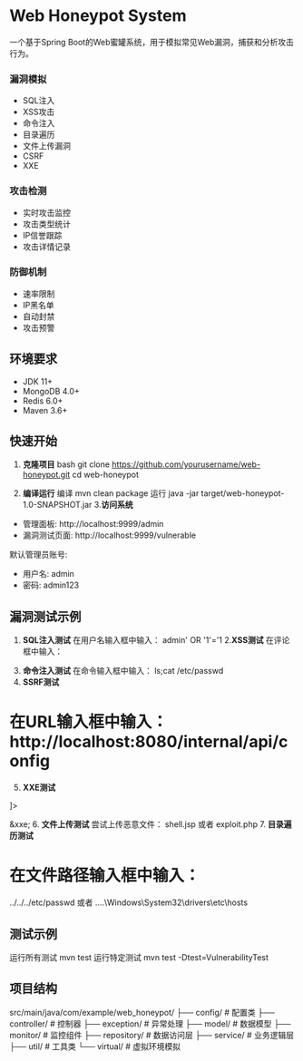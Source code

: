 # Web Honeypot System

一个基于Spring Boot的Web蜜罐系统，用于模拟常见Web漏洞，捕获和分析攻击行为。

### 漏洞模拟
- SQL注入
- XSS攻击
- 命令注入
- 目录遍历
- 文件上传漏洞
- CSRF
- XXE

### 攻击检测
- 实时攻击监控
- 攻击类型统计
- IP信誉跟踪
- 攻击详情记录

### 防御机制
- 速率限制
- IP黑名单
- 自动封禁
- 攻击预警

## 环境要求

- JDK 11+
- MongoDB 4.0+
- Redis 6.0+
- Maven 3.6+

## 快速开始

1. **克隆项目**
   bash
   git clone https://github.com/yourusername/web-honeypot.git
   cd web-honeypot

2. **编译运行**
   编译
   mvn clean package
   运行
   java -jar target/web-honeypot-1.0-SNAPSHOT.jar
3.**访问系统**
- 管理面板: http://localhost:9999/admin
- 漏洞测试页面: http://localhost:9999/vulnerable

默认管理员账号:
- 用户名: admin
- 密码: admin123

## 漏洞测试示例
1. **SQL注入测试**
   在用户名输入框中输入：
   admin' OR '1'='1
2.**XSS测试**
  在评论框中输入：
<script>alert('xss')</script>
3. **命令注入测试**
   在命令输入框中输入：
   ls;cat /etc/passwd
4. **SSRF测试**
# 在URL输入框中输入：http://localhost:8080/internal/api/config
5. **XXE测试**
<?xml version="1.0"?>
<!DOCTYPE foo [<!ENTITY xxe SYSTEM "file:///etc/passwd">]>
<foo>&xxe;</foo>
6. **文件上传测试**
尝试上传恶意文件：
shell.jsp
或者
exploit.php
7. **目录遍历测试**
# 在文件路径输入框中输入：
../../../etc/passwd 或者 ..\..\Windows\System32\drivers\etc\hosts

## 测试示例
运行所有测试
mvn test
运行特定测试
mvn test -Dtest=VulnerabilityTest
## 项目结构
src/main/java/com/example/web_honeypot/
├── config/ # 配置类
├── controller/ # 控制器
├── exception/ # 异常处理
├── model/ # 数据模型
├── monitor/ # 监控组件
├── repository/ # 数据访问层
├── service/ # 业务逻辑层
├── util/ # 工具类
└── virtual/ # 虚拟环境模拟